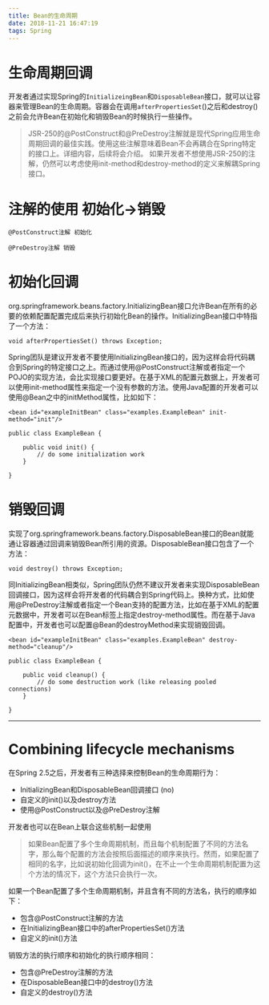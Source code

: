 ```yaml
---
title: Bean的生命周期
date: 2018-11-21 16:47:19
tags: Spring
---
```


# 生命周期回调
开发者通过实现Spring的`InitializeingBean`和`DisposableBean`接口，就可以让容器来管理Bean的生命周期。容器会在调用`afterPropertiesSet`()之后和destroy()之前会允许Bean在初始化和销毁Bean的时候执行一些操作。

>JSR-250的@PostConstruct和@PreDestroy注解就是现代Spring应用生命周期回调的最佳实践。使用这些注解意味着Bean不会再耦合在Spring特定的接口上。详细内容，后续将会介绍。 如果开发者不想使用JSR-250的注解，仍然可以考虑使用init-method和destroy-method的定义来解耦Spring接口。

<!--more-->

# 注解的使用 初始化->销毁

```
@PostConstruct注解 初始化

@PreDestroy注解 销毁
```

# 初始化回调

org.springframework.beans.factory.InitializingBean接口允许Bean在所有的必要的依赖配置配置完成后来执行初始化Bean的操作。InitializingBean接口中特指了一个方法：

`void afterPropertiesSet() throws Exception;`

Spring团队是建议开发者不要使用InitializingBean接口的，因为这样会将代码耦合到Spring的特定接口之上。而通过使用@PostConstruct注解或者指定一个POJO的实现方法，会比实现接口要更好。在基于XML的配置元数据上，开发者可以使用init-method属性来指定一个没有参数的方法。使用Java配置的开发者可以使用@Bean之中的initMethod属性，比如如下：

```
<bean id="exampleInitBean" class="examples.ExampleBean" init-method="init"/>
```

```
public class ExampleBean {

    public void init() {
        // do some initialization work
    }

}
```

# 销毁回调

实现了org.springframework.beans.factory.DisposableBean接口的Bean就能通让容器通过回调来销毁Bean所引用的资源。DisposableBean接口包含了一个方法：

```
void destroy() throws Exception;
```

同InitializingBean相类似，Spring团队仍然不建议开发者来实现DisposableBean回调接口，因为这样会将开发者的代码耦合到Spring代码上。换种方式，比如使用@PreDestroy注解或者指定一个Bean支持的配置方法，比如在基于XML的配置元数据中，开发者可以在Bean标签上指定destroy-method属性。而在基于Java配置中，开发者也可以配置@Bean的destroyMethod来实现销毁回调。

```
<bean id="exampleInitBean" class="examples.ExampleBean" destroy-method="cleanup"/>
```

```
public class ExampleBean {

    public void cleanup() {
        // do some destruction work (like releasing pooled connections)
    }

}
```

---

# Combining lifecycle mechanisms

在Spring 2.5之后，开发者有三种选择来控制Bean的生命周期行为：   
 
*  InitializingBean和DisposableBean回调接口   (no)
*  自定义的init()以及destroy方法  
*  使用@PostConstruct以及@PreDestroy注解  


开发者也可以在Bean上联合这些机制一起使用

>如果Bean配置了多个生命周期机制，而且每个机制配置了不同的方法名字，那么每个配置的方法会按照后面描述的顺序来执行。然而，如果配置了相同的名字，比如说初始化回调为init()，在不止一个生命周期机制配置为这个方法的情况下，这个方法只会执行一次。


如果一个Bean配置了多个生命周期机制，并且含有不同的方法名，执行的顺序如下：  

* 包含@PostConstruct注解的方法
* 在InitializingBean接口中的afterPropertiesSet()方法
* 自定义的init()方法


销毁方法的执行顺序和初始化的执行顺序相同：

* 包含@PreDestroy注解的方法
* 在DisposableBean接口中的destroy()方法
* 自定义的destroy()方法




